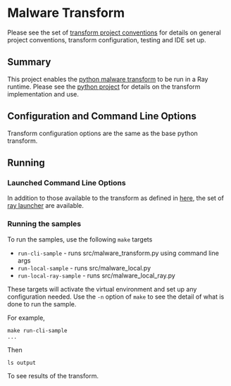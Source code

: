 # Malware Transform 
Please see the set of
[transform project conventions](../../../README.md#Transform-Project-Conventions)
for details on general project conventions, transform configuration,
testing and IDE set up.

## Summary 
This project enables the [python malware transform](../python) to be run in a Ray runtime.
Please see the [python project](../python) for details on the transform implementation and use.

## Configuration and Command Line Options

Transform configuration options are the same as the base python transform.

## Running

### Launched Command Line Options 
In addition to those available to the transform as defined in [here](../python/README.md),
the set of
[ray launcher](../../../../data-processing-lib/doc/ray-launcher-options.md) are available.

### Running the samples
To run the samples, use the following `make` targets

* `run-cli-sample` - runs src/malware_transform.py using command line args
* `run-local-sample` - runs src/malware_local.py
* `run-local-ray-sample` - runs src/malware_local_ray.py

These targets will activate the virtual environment and set up any configuration needed.
Use the `-n` option of `make` to see the detail of what is done to run the sample.

For example, 
```shell
make run-cli-sample
...
```
Then 
```shell
ls output
```
To see results of the transform.
